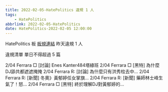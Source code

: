 ```yaml
---
title: 2022-02-05-HatePolitics 違規 1 人
tags:
    - HatePolitics
abbrlink: 2022-02-05-HatePolitics
date: HatePolitics-2022-02-05 12:00:00
---
```

HatePolitics 板 [板規連結](https://www.ptt.cc/bbs/HatePolitics/M.1617115262.A.D60.html)
昨天違規 1 人
<!-- more -->

違規清單
單日不得超過 5 篇

2/04 Ferrara □ [討論] Enes Kanter484塔綠班
2/04 Ferrara □ [黑特] 為什麼DJ舔共都遮遮掩掩
2/04 Ferrara R: [討論] 為什麼只有洪秀柱去中…
2/04 Ferrara R: [新聞] 冬奧》黃郁婷任女掌旗…
2/04 Ferrara R: [新聞] 藥師林士峰生氣了！怒…
2/04 Ferrara □ [黑特] 終於理解DJ對黃郁婷的…